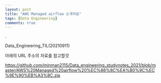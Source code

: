 ```yaml
---
layout: post
title: "AWS Managed airflow 소개자료"
tags: [Data Engineering]
comments: true
---
```


.

Data_Engineering_TIL(20210911)

아래의 URL 주소의 자료를 참고할것

https://github.com/minman2115/Data_engineering_studynotes_2021/blob/master/AWS%20Managed%20airflow%20%EC%86%8C%EA%B0%9C%EC%9E%90%EB%A3%8C.zip